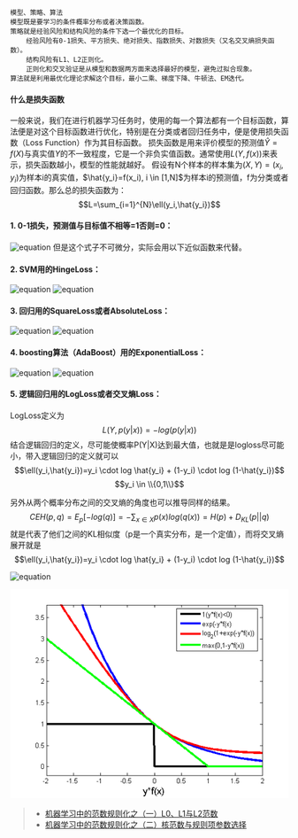     模型、策略、算法
    模型既是要学习的条件概率分布或者决策函数。
    策略就是经验风险和结构风险的条件下选一个最优化的目标。
        经验风险有0-1损失、平方损失、绝对损失、指数损失、对数损失（又名交叉熵损失函数）。
        结构风险有L1、L2正则化。
        正则化和交叉验证是从模型和数据两方面来选择最好的模型，避免过拟合现象。
    算法就是利用最优化理论求解这个目标，最小二乘、梯度下降、牛顿法、EM迭代。


#### 什么是损失函数
一般来说，我们在进行机器学习任务时，使用的每一个算法都有一个目标函数，算法便是对这个目标函数进行优化，特别是在分类或者回归任务中，便是使用损失函数（Loss Function）作为其目标函数。
损失函数是用来评价模型的预测值$\hat{Y}=f(X)$与真实值$Y$的不一致程度，它是一个非负实值函数。通常使用$L(Y,f(x))$来表示，损失函数越小，模型的性能就越好。
假设有N个样本的样本集为$(X,Y)={(x_i,y_i)}$为样本i的真实值，$\hat{y_i}=f(x_i), i \in [1,N]$为样本i的预测值，f为分类或者回归函数。那么总的损失函数为：
$$L=\sum_{i=1}^{N}\ell(y_i,\hat{y_i})$$

#### 1. 0-1损失，预测值与目标值不相等=1否则=0：
![equation](http://latex.codecogs.com/gif.latex?\begin{eqnarray}\ell(y_i,\hat{y_i})=%20\begin{cases}%201,%20&y_i%20\ne%20\hat{y_i}\cr%200,%20&y_i%20=%20\hat{y_i}%20\end{cases}%20\end{eqnarray})
但是这个式子不可微分，实际会用以下近似函数来代替。 

#### 2. SVM用的HingeLoss：
![equation](http://latex.codecogs.com/gif.latex?\ell(y_i,\hat{y_i})=max\{0,1-y_i%20\cdot%20\hat{y_i}\})
![equation](http://latex.codecogs.com/gif.latex?y_i%20\in%20\{-1,+1\})

#### 3. 回归用的SquareLoss或者AbsoluteLoss：
![equation](http://latex.codecogs.com/gif.latex?\ell(y_i,\hat{y_i})=(y_i%20-%20\hat{y_i})^2=|y_i%20-%20\hat{y_i}|)
![equation](http://latex.codecogs.com/gif.latex?y_i,%20\hat{y_i}%20\in%20\Re)

#### 4. boosting算法（AdaBoost）用的ExponentialLoss：
![equation](http://latex.codecogs.com/gif.latex?\ell(y_i,\hat{y_i})=exp(-y_i%20\cdot%20\hat{y_i}))
![equation](http://latex.codecogs.com/gif.latex?y_i%20\in%20\{-1,1\})

#### 5. 逻辑回归用的LogLoss或者交叉熵Loss：
LogLoss定义为
$$L(Y,p(y|x))=-log(p(y|x))$$
结合逻辑回归的定义，尽可能使概率P(Y|X)达到最大值，也就是是logloss尽可能小，带入逻辑回归的定义就可以
$$\ell(y_i,\hat{y_i})=y_i \cdot log \hat{y_i} + (1-y_i) \cdot log (1-\hat{y_i})$$
$$y_i \in \\{0,1\\}$$

另外从两个概率分布之间的交叉熵的角度也可以推导同样的结果。
$$CEH(p,q)=E_{p}[-log(q)]=-\sum_{x\in X}p(x)log(q(x))=H(p)+D_{KL}(p||q)$$ 
就是代表了他们之间的KL相似度（p是一个真实分布，是一个定值），而将交叉熵展开就是
$$\ell(y_i,\hat{y_i})=y_i \cdot log \hat{y_i} + (1-y_i) \cdot log (1-\hat{y_i})$$

![equation](http://latex.codecogs.com/gif.latex?\ell(y_i,\hat{y_i})=y_i%20\cdot%20log%20\hat{y_i}%20+%20(1-y_i)%20\cdot%20log%20(1-\hat{y_i}))

![损失函数图](./loss.png)

> * [机器学习中的范数规则化之（一）L0、L1与L2范数](http://blog.csdn.net/zouxy09/article/details/24971995/)
> * [机器学习中的范数规则化之（二）核范数与规则项参数选择](http://blog.csdn.net/zouxy09/article/details/24972869)